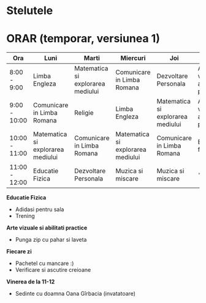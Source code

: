 # Stelutele

# ORAR (temporar, versiunea 1)

| Ora    | Luni   | Marti  | Miercuri | Joi   | Vineri |
| ------ | ------ | -------- | ------| ------ | ------ |
| 8:00 - 9:00 |Limba Engleza | Matematica si explorarea mediului| Comunicare in Limba Romana | Dezvoltare Personala | Arte vizuale si abilitati practice** |
| 9:00 - 10:00 | Comunicare in Limba Romana | Religie | Limba Engleza | Matematica si explorarea mediului | Arte vizuale si abilitati practice** |
| 10:00 - 11:00 | Matematica si explorarea mediului | Comunicare in Limba Romana | Matematica si explorarea mediului | Comunicare in Limba Romana | Educatie fizica |
|11:00 - 12:00| Educatie Fizica | Dezvoltare Personala | Muzica si miscare | Muzica si miscare | * |

**Educatie Fizica**
* Adidasi pentru sala
* Trening

**Arte vizuale si abilitati practice**
* Punga zip cu pahar si laveta

**Fiecare zi**
* Pachetel cu mancare :)
* Verificare si ascutire creioane

**Vinerea de la 11-12**
* Sedinte cu doamna Oana Gîrbacia (invatatoare)
